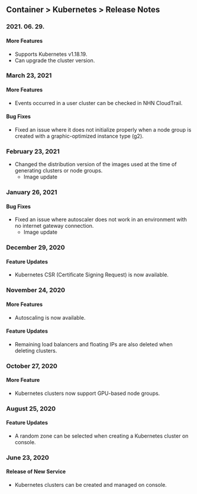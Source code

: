 ## Container > Kubernetes > Release Notes

### 2021. 06. 29.
#### More Features

* Supports Kubernetes v1.18.19.
* Can upgrade the cluster version.

### March 23, 2021
#### More Features
* Events occurred in a user cluster can be checked in NHN CloudTrail.

#### Bug Fixes
* Fixed an issue where it does not initialize properly when a node group is created with a graphic-optimized instance type (g2).

### February 23, 2021
* Changed the distribution version of the images used at the time of generating clusters or node groups.
  * Image update

### January 26, 2021
#### Bug Fixes

* Fixed an issue where autoscaler does not work in an environment with no internet gateway connection.
  * Image update

### December 29, 2020
#### Feature Updates
- Kubernetes CSR (Certificate Signing Request) is now available.

### November 24, 2020
#### More Features
- Autoscaling is now available.
#### Feature Updates
- Remaining load balancers and floating IPs are also deleted when deleting clusters.

### October 27, 2020
#### More Feature
* Kubernetes clusters now support GPU-based node groups.

### August 25, 2020
#### Feature Updates
* A random zone can be selected when creating a Kubernetes cluster on console.

### June 23, 2020
#### Release of New Service 
* Kubernetes clusters can be created and managed on console. 
